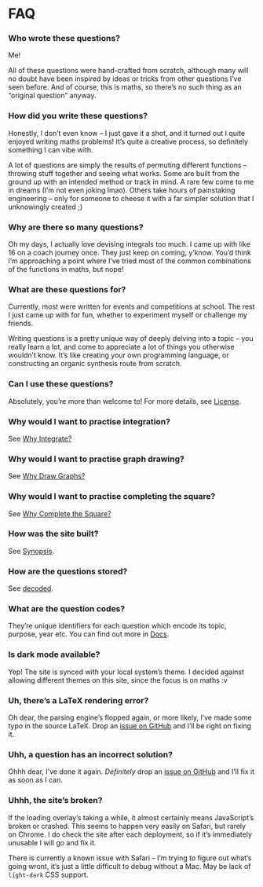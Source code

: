 # FAQ

### Who wrote these questions?
Me!

All of these questions were hand-crafted from scratch, although many will no doubt have been inspired by ideas or tricks from other questions I’ve seen before. And of course, this is maths, so there’s no such thing as an “original question” anyway.

### How did you write these questions?
Honestly, I don’t even know – I just gave it a shot, and it turned out I quite enjoyed writing maths problems! It’s quite a creative process, so definitely something I can vibe with.

A lot of questions are simply the results of permuting different functions – throwing stuff together and seeing what works. Some are built from the ground up with an intended method or track in mind. A rare few come to me in dreams (I’m not even joking lmao). Others take hours of painstaking engineering – only for someone to cheese it with a far simpler solution that I unknowingly created ;)

### Why are there so many questions?
Oh my days, I actually love devising integrals too much. I came up with like 16 on a coach journey once. They just keep on coming, y’know. You’d think I’m approaching a point where I’ve tried most of the common combinations of the functions in maths, but nope!

### What are these questions for?
Currently, most were written for events and competitions at school. The rest I just came up with for fun, whether to experiment myself or challenge my friends.

Writing questions is a pretty unique way of deeply delving into a topic – you really learn a lot, and come to appreciate a lot of things you otherwise wouldn’t know. It’s like creating your own programming language, or constructing an organic synthesis route from scratch.

### Can I use these questions?
Absolutely, you’re more than welcome to! For more details, see [License](README.md#License).

### Why would I want to practise integration?
See [Why Integrate?](guides/integrals/why.md)

### Why would I want to practise graph drawing?
See [Why Draw Graphs?](guides/graph-drawing/why.md)

### Why would I want to practise completing the square?
See [Why Complete the Square?](guides/complete-square/why.md)

### How was the site built?
See [Synopsis](synopsis.md).

### How are the questions stored?
See [decoded](edu.md).

### What are the question codes?
They’re unique identifiers for each question which encode its topic, purpose, year etc. You can find out more in [Docs](docs/shards.md).

### Is dark mode available?
Yep! The site is synced with your local system’s theme. I decided against allowing different themes on this site, since the focus is on maths :v

### Uh, there’s a LaTeX rendering error?
Oh dear, the parsing engine’s flopped again, or more likely, I’ve made some typo in the source LaTeX. Drop an [issue on GitHub](https://github.com/Sup2point0/integrity/issues) and I’ll be right on fixing it.

### Uhh, a question has an incorrect solution?
Ohhh dear, I’ve done it again. *Definitely* drop an [issue on GitHub](https://github.com/Sup2point0/integrity/issues) and I’ll fix it as soon as I can.

### Uhhh, the site’s broken?
If the loading overlay’s taking a while, it almost certainly means JavaScript’s broken or crashed. This seems to happen very easily on Safari, but rarely on Chrome. I do check the site after each deployment, so if it’s immediately unusable I will go and fix it.

There is currently a known issue with Safari – I’m trying to figure out what’s going wront, it’s just a little difficult to debug without a Mac. May be lack of `light-dark` CSS support.
